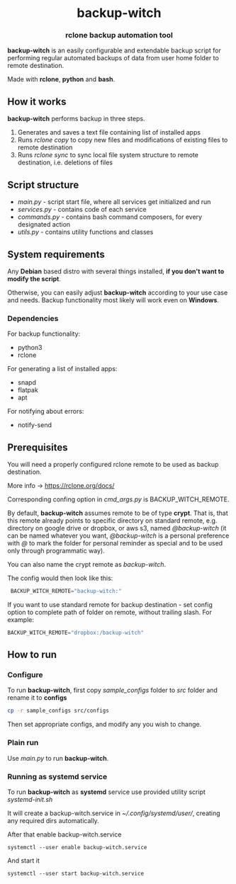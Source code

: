 <h1 align="center" style="border-bottom: none;">backup-witch</h1>
<h3 align="center">rclone backup automation tool</h3>

**backup-witch** is an easily configurable and extendable backup script for performing regular
automated backups of data from user home folder to remote destination.

Made with **rclone**, **python** and **bash**.
## How it works

**backup-witch** performs backup in three steps.

1. Generates and saves a text file containing list of installed apps
2. Runs *rclone copy* to copy new files and modifications of existing files to remote destination
3. Runs *rclone sync* to sync local file system structure to remote destination, i.e. deletions of files

## Script structure

+ *main.py* - script start file, where all services get initialized and run
+ *services.py* - contains code of each service
+ *commands.py* - contains bash command composers, for every designated action
+ *utils.py* - contains utility functions and classes

## System requirements

Any **Debian** based distro with several things installed, **if you don't want to modify the script**.

Otherwise, you can easily adjust **backup-witch** according to your use case and needs.
Backup functionality most likely will work even on **Windows**.

### Dependencies

For backup functionality: 
+ python3
+ rclone

For generating a list of installed apps:
+ snapd
+ flatpak
+ apt

For notifying about errors:
+ notify-send

## Prerequisites

You will need a properly configured rclone remote to be used as backup destination.

More info -> https://rclone.org/docs/

Corresponding confing option in *cmd_args.py* is BACKUP_WITCH_REMOTE.

By default, **backup-witch** assumes remote to be of type **crypt**. That is, that this remote already points to specific directory on standard remote, e.g. directory on google drive or dropbox, or aws s3, named *@backup-witch* (it can be named whatever you want, *@backup-witch* is a personal preference with *@* to mark the folder for personal reminder as special and to be used only through programmatic way). 

You can also name the crypt remote as _backup-witch_. 

The config would then look like this:

```python
 BACKUP_WITCH_REMOTE="backup-witch:"
```

If you want to use standard remote for backup destination - set config option to complete path of folder on remote, without trailing slash. For example: 

```python
BACKUP_WITCH_REMOTE="dropbox:/backup-witch" 
```

## How to run

### Configure

To run **backup-witch**, first copy *sample_configs* folder to *src* folder and rename it to **configs**

```bash
cp -r sample_configs src/configs
```

Then set appropriate configs, and modify any you wish to change.

### Plain run

Use _main.py_ to run **backup-witch**.

### Running as systemd service

To run **backup-witch** as **systemd** service use provided utility script _systemd-init.sh_

It will create a backup-witch.service in _~/.config/systemd/user/_, creating any required dirs automatically.

After that enable backup-witch.service

```shell
systemctl --user enable backup-witch.service
```

And start it

```shell
systemctl --user start backup-witch.service
```
